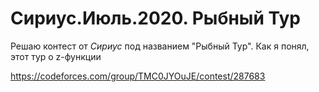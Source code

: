 # Сириус.Июль.2020. Рыбный Тур

Решаю контест от *Сириус* под названием "Рыбный Тур".  Как я понял, этот тур о z-функции

https://codeforces.com/group/TMC0JYOuJE/contest/287683
